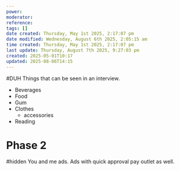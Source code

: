 ```yaml
---
power: 
moderator: 
reference: 
tags: []
date created: Thursday, May 1st 2025, 2:17:07 pm
date modified: Wednesday, August 6th 2025, 2:05:15 am
time created: Thursday, May 1st 2025, 2:17:07 pm
last update: Thursday, August 7th 2025, 9:27:03 pm
created: 2025-05-01T10:17
updated: 2025-08-06T14:15
---
```

#DUH 
Things that can be seen in an interview.

- Beverages
- Food
- Gum
- Clothes
	- accessories
- Reading


# Phase 2
#hidden
You and me ads.  Ads with quick approval pay outlet as well.